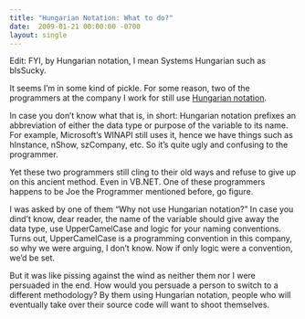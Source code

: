 ```yaml
---
title: "Hungarian Notation: What to do?"
date:  2009-01-21 00:00:00 -0700
layout: single
---
```


Edit: FYI, by Hungarian notation, I mean Systems Hungarian such as bIsSucky.

It seems I’m in some kind of pickle. For some reason, two of the programmers at the company I work for still use [Hungarian notation](https://web.archive.org/web/20090206202204/http://en.wikipedia.org/wiki/Hungarian_notation).

In case you don’t know what that is, in short: Hungarian notation prefixes an abbreviation of either the data type or purpose of the variable to its name. For example, Microsoft’s WINAPI still uses it, hence we have things such as hInstance, nShow, szCompany, etc. So it’s quite ugly and confusing to the programmer.

Yet these two programmers still cling to their old ways and refuse to give up on this ancient method. Even in VB.NET. One of these programmers happens to be Joe the Programmer mentioned before, go figure.

I was asked by one of them “Why not use Hungarian notation?” In case you dind’t know, dear reader, the name of the variable should give away the data type, use UpperCamelCase and logic for your naming conventions. Turns out, UpperCamelCase is a programming convention in this company, so why we were arguing, I don’t know. Now if only logic were a convention, we’d be set.

But it was like pissing against the wind as neither them nor I were persuaded in the end. How would you persuade a person to switch to a different methodology? By them using Hungarian notation, people who will eventually take over their source code will want to shoot themselves.
